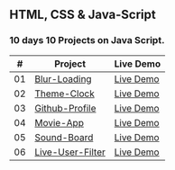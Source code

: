 ## HTML, CSS & Java-Script  


### 10 days 10 Projects on Java Script.


|  #  | Project                                                                                                  | Live Demo                                      |
| :-: | -------------------------------------------------------------------------------------------------------- | ---------------------------------------------- |
| 01  | [Blur-Loading](https://github.com/amisha26/10-days-10-Projects-JS/tree/master/Blurry-Loading) | [Live Demo](https://blur-loading.netlify.app/)      |
| 02  | [Theme-Clock](https://github.com/amisha26/10-days-10-Projects-JS/tree/master/Theme-Clock)      | [Live Demo](https://digi-tal.netlify.app/) |
| 03  | [Github-Profile](https://github.com/amisha26/10-days-10-Projects-JS/tree/master/Github-Profiles)      | [Live Demo](https://github-pro.netlify.app/) |
| 04  | [Movie-App](https://github.com/amisha26/10-days-10-Projects-JS/tree/master/Movie-App)      | [Live Demo]() |
| 05  | [Sound-Board](https://github.com/amisha26/10-days-10-Projects-JS/tree/master/Sound-Board)      | [Live Demo]() |
| 06  | [Live-User-Filter](https://github.com/amisha26/10-days-10-Projects-JS/tree/master/Live-User-Filter)      | [Live Demo]() |